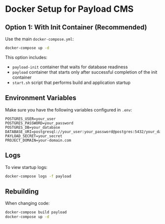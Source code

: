 # Docker Setup for Payload CMS

## Option 1: With Init Container (Recommended)

Use the main `docker-compose.yml`:

```bash
docker-compose up -d
```

This option includes:
- `payload-init` container that waits for database readiness
- `payload` container that starts only after successful completion of the init container
- `start.sh` script that performs build and application startup

## Environment Variables

Make sure you have the following variables configured in `.env`:

```env
POSTGRES_USER=your_user
POSTGRES_PASSWORD=your_password
POSTGRES_DB=your_database
DATABASE_URI=postgresql://your_user:your_password@postgres:5432/your_database
PAYLOAD_SECRET=your_secret
PROJECT_DOMAIN=your-domain.com
```

## Logs

To view startup logs:

```bash
docker-compose logs -f payload
```

## Rebuilding

When changing code:

```bash
docker-compose build payload
docker-compose up -d
```
